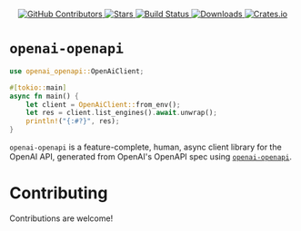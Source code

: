 <div id="top"></div>

<p align="center">
<a href="https://github.com/kurtbuilds/openai-openapi/graphs/contributors">
    <img src="https://img.shields.io/github/contributors/kurtbuilds/openai-openapi.svg?style=flat-square" alt="GitHub Contributors" />
</a>
<a href="https://github.com/kurtbuilds/openai-openapi/stargazers">
    <img src="https://img.shields.io/github/stars/kurtbuilds/openai-openapi.svg?style=flat-square" alt="Stars" />
</a>
<a href="https://github.com/kurtbuilds/openai-openapi/actions">
    <img src="https://img.shields.io/github/workflow/status/kurtbuilds/openai-openapi/test?style=flat-square" alt="Build Status" />
</a>
<a href="https://crates.io/crates/openai-openapi">
    <img src="https://img.shields.io/crates/d/openai-openapi?style=flat-square" alt="Downloads" />
</a>
<a href="https://crates.io/crates/openai-openapi">
    <img src="https://img.shields.io/crates/v/openai-openapi?style=flat-square" alt="Crates.io" />
</a>

</p>


# `openai-openapi`

```rust
use openai_openapi::OpenAiClient;

#[tokio::main]
async fn main() {
    let client = OpenAiClient::from_env();
    let res = client.list_engines().await.unwrap();
    println!("{:#?}", res);
}
```

`openai-openapi` is a feature-complete, human, async client library for the OpenAI API, generated from OpenAI's OpenAPI spec using [`openai-openapi`](https://github.com/kurtbuilds/openai-openapi).

# Contributing

Contributions are welcome!